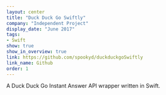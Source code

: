 ```yaml
---
layout: center
title: "Duck Duck Go Swiftly"
company: "Independent Project"
display_date: "June 2017"
tags: 
- Swift
show: true
show_in_overview: true
link: https://github.com/spookyd/duckduckgoSwiftly
link_name: Github
order: 1
---
```


A Duck Duck Go Instant Answer API wrapper written in Swift.